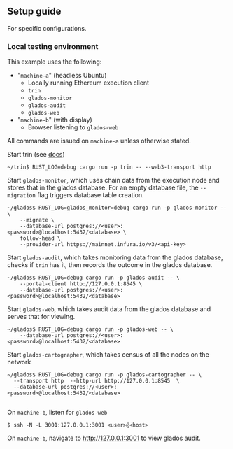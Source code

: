 ## Setup guide

For specific configurations.
### Local testing environment

This example uses the following:
- "`machine-a`" (headless Ubuntu)
    - Locally running Ethereum execution client
    - `trin`
    - `glados-monitor`
    - `glados-audit`
    - `glados-web`
- "`machine-b`" (with display)
    - Browser listening to `glados-web`

All commands are issued on `machine-a` unless otherwise stated.

Start trin (see [docs](https://ethereum.github.io/trin/developers/quick_setup.html))
```command
~/trin$ RUST_LOG=debug cargo run -p trin -- --web3-transport http
```
Start `glados-monitor`, which uses chain data from the execution node and stores that in the
glados database. For an empty database file, the `--migration` flag triggers
database table creation.
```command
~/glados$ RUST_LOG=glados_monitor=debug cargo run -p glados-monitor -- \
    --migrate \
    --database-url postgres://<user>:<password>@localhost:5432/<database> \
    follow-head \
    --provider-url https://mainnet.infura.io/v3/<api-key>
```
Start `glados-audit`, which takes monitoring data from the glados database,
checks if `trin` has it, then records the outcome in the glados database.
```command
~/glados$ RUST_LOG=debug cargo run -p glados-audit -- \
    --portal-client http://127.0.0.1:8545 \
    --database-url postgres://<user>:<password>@localhost:5432/<database>
```
Start `glados-web`, which takes audit data from the glados database and serves
that for viewing.
```command
~/glados$ RUST_LOG=debug cargo run -p glados-web -- \
    --database-url postgres://<user>:<password>@localhost:5432/<database>
```
Start `glados-cartographer`, which takes census of all the nodes on the network
```command
~/glados$ RUST_LOG=debug cargo run -p glados-cartographer -- \
  --transport http  --http-url http://127.0.0.1:8545  \
  --database-url postgres://<user>:<password>@localhost:5432/<database>
  
```

On `machine-b`, listen for `glados-web`
```command
$ ssh -N -L 3001:127.0.0.1:3001 <user>@<host>
```
On `machine-b`, navigate to http://127.0.0.1:3001 to view glados audit.
